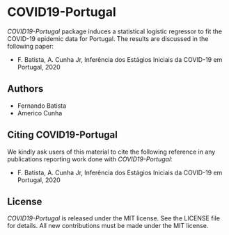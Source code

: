# COVID19-Portugal

*COVID19-Portugal* package induces a statistical logistic regressor to fit the COVID-19 epidemic data for Portugal. The results are discussed in the following paper:
- F. Batista, A. Cunha Jr, Inferência dos Estágios Iniciais da COVID-19 em Portugal, 2020

## Authors
- Fernando Batista
- Americo Cunha

## Citing COVID19-Portugal

We kindly ask users of this material to cite the following reference in any publications reporting work done with *COVID19-Portugal*:
- F. Batista, A. Cunha Jr, Inferência dos Estágios Iniciais da COVID-19 em Portugal, 2020

## License

*COVID19-Portugal* is released under the MIT license. See the LICENSE file for details. All new contributions must be made under the MIT license.
